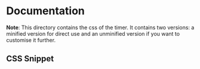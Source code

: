 # Documentation

**Note**: This directory contains the css of the timer. It contains two versions: a minified version for direct use and an unminified version if you want to customise it further.

## CSS Snippet
